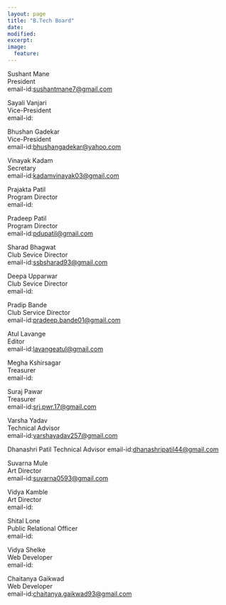 ```yaml
---
layout: page
title: "B.Tech Board"
date: 
modified:
excerpt:
image:
  feature:
---
```


Sushant Mane  
President  
email-id:sushantmane7@gmail.com  

Sayali Vanjari  
Vice-President  
email-id:  

Bhushan Gadekar  
Vice-President  
email-id:bhushangadekar@yahoo.com 

Vinayak Kadam  
Secretary  
email-id:kadamvinayak03@gmail.com 

Prajakta Patil  
Program Director  
email-id:  

Pradeep Patil  
Program Director  
email-id:pdupatil@gmail.com 

Sharad Bhagwat  
Club Sevice Director  
email-id:ssbsharad93@gmail.com 

Deepa Upparwar  
Club Sevice Director  
email-id:

Pradip Bande  
Club Service Director  
email-id:pradeep.bande01@gmail.com 

Atul Lavange  
Editor  
email-id:lavangeatul@gmail.com  

Megha Kshirsagar  
Treasurer  
email-id: 

Suraj Pawar  
Treasurer  
email-id:srj.pwr.17@gmail.com 

Varsha Yadav  
Technical Advisor  
email-id:varshayadav257@gmail.com 

Dhanashri Patil
Technical Advisor
email-id:dhanashripatil44@gmail.com 

Suvarna Mule  
Art Director  
email-id:suvarna0593@gmail.com 

Vidya Kamble  
Art Director  
email-id: 

Shital Lone  
Public Relational Officer  
email-id: 

Vidya Shelke  
Web Developer  
email-id: 

Chaitanya Gaikwad  
Web Developer  
email-id:chaitanya.gaikwad93@gmail.com 

